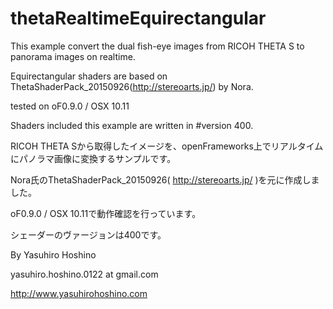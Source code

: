 # thetaRealtimeEquirectangular

This example convert the dual fish-eye images from RICOH THETA S to panorama images on realtime.

Equirectangular shaders are based on ThetaShaderPack_20150926(http://stereoarts.jp/) by Nora.

tested on oF0.9.0 / OSX 10.11

Shaders included this example are written in #version 400.


RICOH THETA Sから取得したイメージを、openFrameworks上でリアルタイムにパノラマ画像に変換するサンプルです。

Nora氏のThetaShaderPack_20150926( http://stereoarts.jp/ )を元に作成しました。

oF0.9.0 / OSX 10.11で動作確認を行っています。

シェーダーのヴァージョンは400です。

By Yasuhiro Hoshino

yasuhiro.hoshino.0122 at gmail.com

http://www.yasuhirohoshino.com
